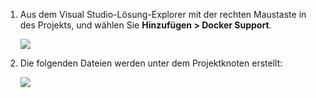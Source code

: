 1. Aus dem Visual Studio-Lösung-Explorer mit der rechten Maustaste in des Projekts, und wählen Sie **Hinzufügen > Docker Support**.

    ![][0]
 
1. Die folgenden Dateien werden unter dem Projektknoten erstellt:

    ![][1]

[0]: ./media/vs-docker-add-docker-support/add-docker-support.png
[1]: ./media/vs-docker-add-docker-support/docker-files-added.png
